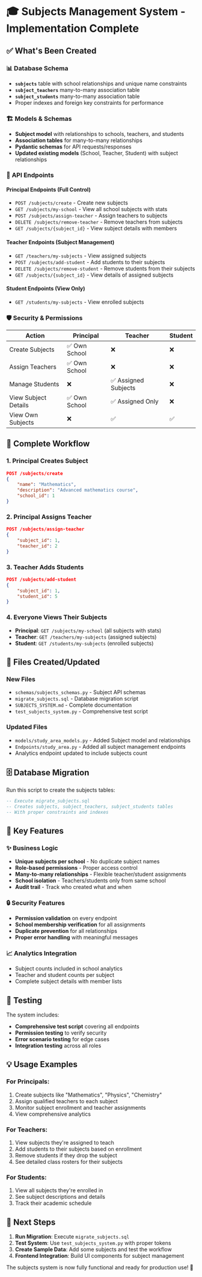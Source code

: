 # 🎓 Subjects Management System - Implementation Complete

## ✅ **What's Been Created**

### 📊 **Database Schema**
- **`subjects`** table with school relationships and unique name constraints
- **`subject_teachers`** many-to-many association table  
- **`subject_students`** many-to-many association table
- Proper indexes and foreign key constraints for performance

### 🏗️ **Models & Schemas**
- **Subject model** with relationships to schools, teachers, and students
- **Association tables** for many-to-many relationships
- **Pydantic schemas** for API requests/responses
- **Updated existing models** (School, Teacher, Student) with subject relationships

### 🔗 **API Endpoints**

#### **Principal Endpoints** (Full Control)
- `POST /subjects/create` - Create new subjects
- `GET /subjects/my-school` - View all school subjects with stats
- `POST /subjects/assign-teacher` - Assign teachers to subjects
- `DELETE /subjects/remove-teacher` - Remove teachers from subjects
- `GET /subjects/{subject_id}` - View subject details with members

#### **Teacher Endpoints** (Subject Management)
- `GET /teachers/my-subjects` - View assigned subjects
- `POST /subjects/add-student` - Add students to their subjects
- `DELETE /subjects/remove-student` - Remove students from their subjects
- `GET /subjects/{subject_id}` - View details of assigned subjects

#### **Student Endpoints** (View Only)
- `GET /students/my-subjects` - View enrolled subjects

### 🛡️ **Security & Permissions**

| Action | Principal | Teacher | Student |
|--------|-----------|---------|---------|
| Create Subjects | ✅ Own School | ❌ | ❌ |
| Assign Teachers | ✅ Own School | ❌ | ❌ |
| Manage Students | ❌ | ✅ Assigned Subjects | ❌ |
| View Subject Details | ✅ Own School | ✅ Assigned Only | ❌ |
| View Own Subjects | ❌ | ✅ | ✅ |

## 🔄 **Complete Workflow**

### **1. Principal Creates Subject**
```json
POST /subjects/create
{
    "name": "Mathematics",
    "description": "Advanced mathematics course",
    "school_id": 1
}
```

### **2. Principal Assigns Teacher**
```json
POST /subjects/assign-teacher
{
    "subject_id": 1,
    "teacher_id": 2
}
```

### **3. Teacher Adds Students**
```json
POST /subjects/add-student
{
    "subject_id": 1,
    "student_id": 5
}
```

### **4. Everyone Views Their Subjects**
- **Principal**: `GET /subjects/my-school` (all subjects with stats)
- **Teacher**: `GET /teachers/my-subjects` (assigned subjects)  
- **Student**: `GET /students/my-subjects` (enrolled subjects)

## 📁 **Files Created/Updated**

### **New Files**
- `schemas/subjects_schemas.py` - Subject API schemas
- `migrate_subjects.sql` - Database migration script
- `SUBJECTS_SYSTEM.md` - Complete documentation
- `test_subjects_system.py` - Comprehensive test script

### **Updated Files**
- `models/study_area_models.py` - Added Subject model and relationships
- `Endpoints/study_area.py` - Added all subject management endpoints
- Analytics endpoint updated to include subjects count

## 🗄️ **Database Migration**

Run this script to create the subjects tables:

```sql
-- Execute migrate_subjects.sql
-- Creates subjects, subject_teachers, subject_students tables
-- With proper constraints and indexes
```

## 🚀 **Key Features**

### **✨ Business Logic**
- **Unique subjects per school** - No duplicate subject names
- **Role-based permissions** - Proper access control
- **Many-to-many relationships** - Flexible teacher/student assignments
- **School isolation** - Teachers/students only from same school
- **Audit trail** - Track who created what and when

### **🔒 Security Features**
- **Permission validation** on every endpoint
- **School membership verification** for all assignments
- **Duplicate prevention** for all relationships
- **Proper error handling** with meaningful messages

### **📈 Analytics Integration**
- Subject counts included in school analytics
- Teacher and student counts per subject
- Complete subject details with member lists

## 🧪 **Testing**

The system includes:
- **Comprehensive test script** covering all endpoints
- **Permission testing** to verify security
- **Error scenario testing** for edge cases
- **Integration testing** across all roles

## 💡 **Usage Examples**

### **For Principals:**
1. Create subjects like "Mathematics", "Physics", "Chemistry"
2. Assign qualified teachers to each subject
3. Monitor subject enrollment and teacher assignments
4. View comprehensive analytics

### **For Teachers:**
1. View subjects they're assigned to teach
2. Add students to their subjects based on enrollment
3. Remove students if they drop the subject
4. See detailed class rosters for their subjects

### **For Students:**
1. View all subjects they're enrolled in
2. See subject descriptions and details
3. Track their academic schedule

## 🎯 **Next Steps**

1. **Run Migration**: Execute `migrate_subjects.sql`
2. **Test System**: Use `test_subjects_system.py` with proper tokens
3. **Create Sample Data**: Add some subjects and test the workflow
4. **Frontend Integration**: Build UI components for subject management

The subjects system is now fully functional and ready for production use! 🎉
